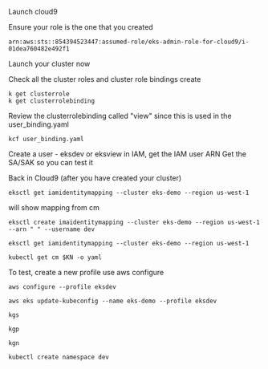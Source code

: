 Launch cloud9

Ensure your role is the one that you created 

    arn:aws:sts::854394523447:assumed-role/eks-admin-role-for-cloud9/i-01dea760482e492f1

Launch your cluster now

Check all the cluster roles and cluster role bindings create

    k get clusterrole
    k get clusterrolebinding

Review the clusterrolebinding called "view" since this is used in the user_binding.yaml

    kcf user_binding.yaml
    
Create a user - eksdev or eksview in IAM, get the IAM user ARN
Get the SA/SAK so you can test it

Back in Cloud9 (after you have created your cluster)

    eksctl get iamidentitymapping --cluster eks-demo --region us-west-1

will show mapping from cm

    eksctl create imaidentitymapping --cluster eks-demo --region us-west-1 --arn " " --username dev

    eksctl get iamidentitymapping --cluster eks-demo --region us-west-1

    kubectl get cm $KN -o yaml

To test,
create a new profile use aws configure

    aws configure --profile eksdev

    aws eks update-kubeconfig --name eks-demo --profile eksdev

    kgs

    kgp

    kgn

    kubectl create namespace dev

    
